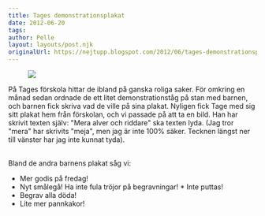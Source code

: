 ```yaml
---
title: Tages demonstrationsplakat
date: 2012-06-20
tags: 	
author: Pelle
layout: layouts/post.njk
originalUrl: https://nejtupp.blogspot.com/2012/06/tages-demonstrationsplakat.html
---
```




<figure>
	<img src="../../../../img/I+la%CC%88genheten-5C5C4520.jpg">
</figure>

På Tages förskola hittar de ibland på ganska roliga saker. För omkring en månad sedan ordnade de ett litet demonstrationståg på stan med barnen, och barnen fick skriva vad de ville på sina plakat. Nyligen fick Tage med sig sitt plakat hem från förskolan, och vi passade på att ta en bild. Han har skrivit texten själv: "Mera alver och riddare" ska texten lyda. (Jag tror "mera" har skrivits "meja", men jag är inte 100% säker. Tecknen längst ner till vänster har jag inte kunnat tyda).
<br><br>

Bland de andra barnens plakat såg vi:

* Mer godis på fredag!
* Nyt smålegå! Ha inte fula tröjor på begravningar!
* Inte puttas!
* Begrav alla döda!
* Lite mer pannkakor!
